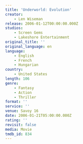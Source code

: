 ```yaml
---
title: 'Underworld: Evolution'
creator:
    - Len Wiseman
release: 2006-01-12T00:00:00.000Z
studios:
    - Screen Gems
    - Lakeshore Entertainment
original_title: ''
original_language: en
language:
    - English
    - French
    - Hungarian
country:
    - United States
length: 106
genre:
    - Fantasy
    - Action
    - Thriller
format: ''
service: ''
venue: Savoy 16
date: 2006-01-21T05:00:00.000Z
rating: ''
revisit: false
media: Movie
tmdb_id: 834
---
```



